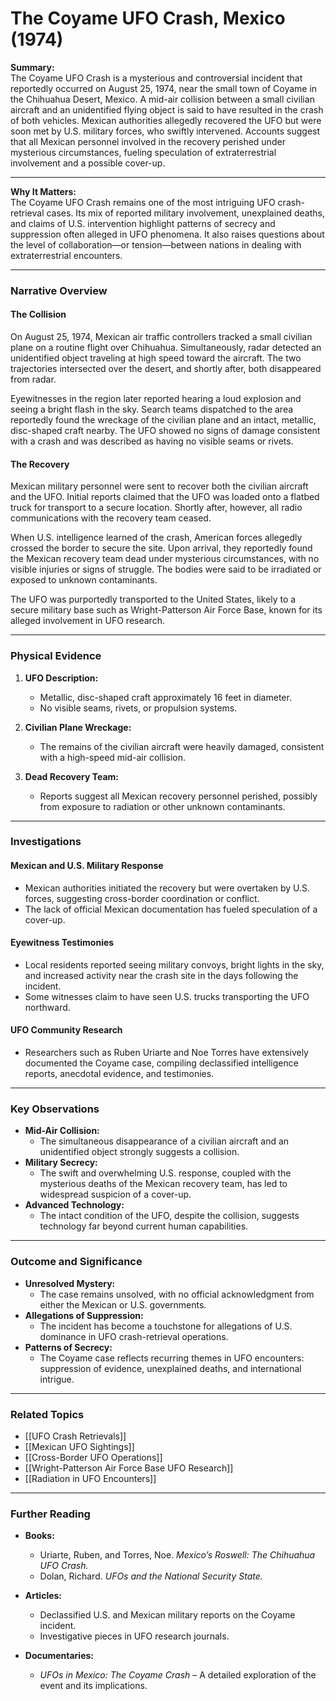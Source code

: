 # The Coyame UFO Crash, Mexico (1974)

 **Summary:**  
The Coyame UFO Crash is a mysterious and controversial incident that reportedly occurred on August 25, 1974, near the small town of Coyame in the Chihuahua Desert, Mexico. A mid-air collision between a small civilian aircraft and an unidentified flying object is said to have resulted in the crash of both vehicles. Mexican authorities allegedly recovered the UFO but were soon met by U.S. military forces, who swiftly intervened. Accounts suggest that all Mexican personnel involved in the recovery perished under mysterious circumstances, fueling speculation of extraterrestrial involvement and a possible cover-up.

---

**Why It Matters:**  
The Coyame UFO Crash remains one of the most intriguing UFO crash-retrieval cases. Its mix of reported military involvement, unexplained deaths, and claims of U.S. intervention highlight patterns of secrecy and suppression often alleged in UFO phenomena. It also raises questions about the level of collaboration—or tension—between nations in dealing with extraterrestrial encounters.

---

### **Narrative Overview**

#### **The Collision**

On August 25, 1974, Mexican air traffic controllers tracked a small civilian plane on a routine flight over Chihuahua. Simultaneously, radar detected an unidentified object traveling at high speed toward the aircraft. The two trajectories intersected over the desert, and shortly after, both disappeared from radar.

Eyewitnesses in the region later reported hearing a loud explosion and seeing a bright flash in the sky. Search teams dispatched to the area reportedly found the wreckage of the civilian plane and an intact, metallic, disc-shaped craft nearby. The UFO showed no signs of damage consistent with a crash and was described as having no visible seams or rivets.

#### **The Recovery**

Mexican military personnel were sent to recover both the civilian aircraft and the UFO. Initial reports claimed that the UFO was loaded onto a flatbed truck for transport to a secure location. Shortly after, however, all radio communications with the recovery team ceased.

When U.S. intelligence learned of the crash, American forces allegedly crossed the border to secure the site. Upon arrival, they reportedly found the Mexican recovery team dead under mysterious circumstances, with no visible injuries or signs of struggle. The bodies were said to be irradiated or exposed to unknown contaminants.

The UFO was purportedly transported to the United States, likely to a secure military base such as Wright-Patterson Air Force Base, known for its alleged involvement in UFO research.

---

### **Physical Evidence**

1. **UFO Description:**
    
    - Metallic, disc-shaped craft approximately 16 feet in diameter.
    - No visible seams, rivets, or propulsion systems.
2. **Civilian Plane Wreckage:**
    
    - The remains of the civilian aircraft were heavily damaged, consistent with a high-speed mid-air collision.
3. **Dead Recovery Team:**
    
    - Reports suggest all Mexican recovery personnel perished, possibly from exposure to radiation or other unknown contaminants.

---

### **Investigations**

#### **Mexican and U.S. Military Response**

- Mexican authorities initiated the recovery but were overtaken by U.S. forces, suggesting cross-border coordination or conflict.
- The lack of official Mexican documentation has fueled speculation of a cover-up.

#### **Eyewitness Testimonies**

- Local residents reported seeing military convoys, bright lights in the sky, and increased activity near the crash site in the days following the incident.
- Some witnesses claim to have seen U.S. trucks transporting the UFO northward.

#### **UFO Community Research**

- Researchers such as Ruben Uriarte and Noe Torres have extensively documented the Coyame case, compiling declassified intelligence reports, anecdotal evidence, and testimonies.

---

### **Key Observations**

- **Mid-Air Collision:**
    - The simultaneous disappearance of a civilian aircraft and an unidentified object strongly suggests a collision.
- **Military Secrecy:**
    - The swift and overwhelming U.S. response, coupled with the mysterious deaths of the Mexican recovery team, has led to widespread suspicion of a cover-up.
- **Advanced Technology:**
    - The intact condition of the UFO, despite the collision, suggests technology far beyond current human capabilities.

---

### **Outcome and Significance**

- **Unresolved Mystery:**
    - The case remains unsolved, with no official acknowledgment from either the Mexican or U.S. governments.
- **Allegations of Suppression:**
    - The incident has become a touchstone for allegations of U.S. dominance in UFO crash-retrieval operations.
- **Patterns of Secrecy:**
    - The Coyame case reflects recurring themes in UFO encounters: suppression of evidence, unexplained deaths, and international intrigue.

---

### **Related Topics**

- [[UFO Crash Retrievals]]
- [[Mexican UFO Sightings]]
- [[Cross-Border UFO Operations]]
- [[Wright-Patterson Air Force Base UFO Research]]
- [[Radiation in UFO Encounters]]

---

### **Further Reading**

- **Books:**
    
    - Uriarte, Ruben, and Torres, Noe. _Mexico’s Roswell: The Chihuahua UFO Crash._
    - Dolan, Richard. _UFOs and the National Security State._
- **Articles:**
    
    - Declassified U.S. and Mexican military reports on the Coyame incident.
    - Investigative pieces in UFO research journals.
- **Documentaries:**
    
    - _UFOs in Mexico: The Coyame Crash_ – A detailed exploration of the event and its implications.

